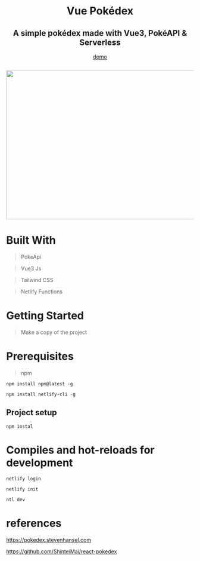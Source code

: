 <div align="center">
  <h1>Vue Pokédex</h1>
  <h2> A simple pokédex made with Vue3, PokéAPI & Serverless </h2>
  <a href="https://vue3-pokeapi-serverless.netlify.app" target="_blank">demo</a>
</div>

![]()
<p align="center">
  <img width="768" height="399"src="https://media.discordapp.net/attachments/809903524463902752/923986922626486372/unknown.png?width=768&height=399">
</p>

# Built With
> PokeApi

>Vue3 Js

>Tailwind CSS

>Netlify Functions

# Getting Started

> Make a copy of the project

# Prerequisites

> npm
```
npm install npm@latest -g

npm install netlify-cli -g
```

## Project setup

```
npm instal
```

# Compiles and hot-reloads for development
```
netlify login

netlify init

ntl dev
```

# references

https://pokedex.stevenhansel.com

https://github.com/ShinteiMai/react-pokedex
